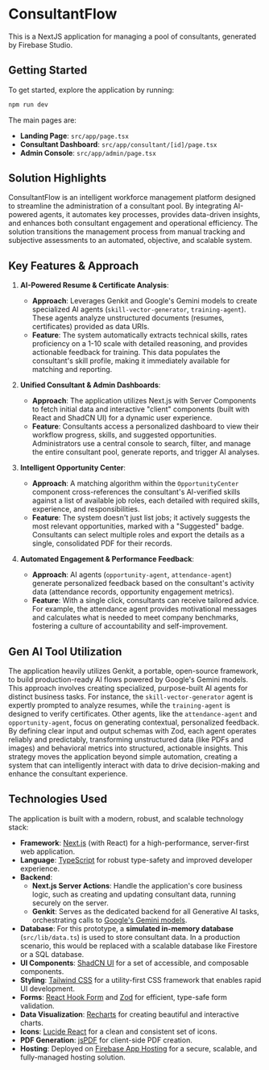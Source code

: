 # ConsultantFlow

This is a NextJS application for managing a pool of consultants, generated by Firebase Studio.

## Getting Started

To get started, explore the application by running:

```bash
npm run dev
```

The main pages are:
- **Landing Page**: `src/app/page.tsx`
- **Consultant Dashboard**: `src/app/consultant/[id]/page.tsx`
- **Admin Console**: `src/app/admin/page.tsx`

## Solution Highlights

ConsultantFlow is an intelligent workforce management platform designed to streamline the administration of a consultant pool. By integrating AI-powered agents, it automates key processes, provides data-driven insights, and enhances both consultant engagement and operational efficiency. The solution transitions the management process from manual tracking and subjective assessments to an automated, objective, and scalable system.

## Key Features & Approach

1.  **AI-Powered Resume & Certificate Analysis**:
    *   **Approach**: Leverages Genkit and Google's Gemini models to create specialized AI agents (`skill-vector-generator`, `training-agent`). These agents analyze unstructured documents (resumes, certificates) provided as data URIs.
    *   **Feature**: The system automatically extracts technical skills, rates proficiency on a 1-10 scale with detailed reasoning, and provides actionable feedback for training. This data populates the consultant's skill profile, making it immediately available for matching and reporting.

2.  **Unified Consultant & Admin Dashboards**:
    *   **Approach**: The application utilizes Next.js with Server Components to fetch initial data and interactive "client" components (built with React and ShadCN UI) for a dynamic user experience.
    *   **Feature**: Consultants access a personalized dashboard to view their workflow progress, skills, and suggested opportunities. Administrators use a central console to search, filter, and manage the entire consultant pool, generate reports, and trigger AI analyses.

3.  **Intelligent Opportunity Center**:
    *   **Approach**: A matching algorithm within the `OpportunityCenter` component cross-references the consultant's AI-verified skills against a list of available job roles, each detailed with required skills, experience, and responsibilities.
    *   **Feature**: The system doesn't just list jobs; it actively suggests the most relevant opportunities, marked with a "Suggested" badge. Consultants can select multiple roles and export the details as a single, consolidated PDF for their records.

4.  **Automated Engagement & Performance Feedback**:
    *   **Approach**: AI agents (`opportunity-agent`, `attendance-agent`) generate personalized feedback based on the consultant's activity data (attendance records, opportunity engagement metrics).
    *   **Feature**: With a single click, consultants can receive tailored advice. For example, the attendance agent provides motivational messages and calculates what is needed to meet company benchmarks, fostering a culture of accountability and self-improvement.

## Gen AI Tool Utilization

The application heavily utilizes Genkit, a portable, open-source framework, to build production-ready AI flows powered by Google's Gemini models. This approach involves creating specialized, purpose-built AI agents for distinct business tasks. For instance, the `skill-vector-generator` agent is expertly prompted to analyze resumes, while the `training-agent` is designed to verify certificates. Other agents, like the `attendance-agent` and `opportunity-agent`, focus on generating contextual, personalized feedback. By defining clear input and output schemas with Zod, each agent operates reliably and predictably, transforming unstructured data (like PDFs and images) and behavioral metrics into structured, actionable insights. This strategy moves the application beyond simple automation, creating a system that can intelligently interact with data to drive decision-making and enhance the consultant experience.

## Technologies Used

The application is built with a modern, robust, and scalable technology stack:

*   **Framework**: [Next.js](https://nextjs.org/) (with React) for a high-performance, server-first web application.
*   **Language**: [TypeScript](https://www.typescriptlang.org/) for robust type-safety and improved developer experience.
*   **Backend**:
    *   **Next.js Server Actions**: Handle the application's core business logic, such as creating and updating consultant data, running securely on the server.
    *   **Genkit**: Serves as the dedicated backend for all Generative AI tasks, orchestrating calls to [Google's Gemini models](https://deepmind.google/technologies/gemini/).
*   **Database**: For this prototype, a **simulated in-memory database** (`src/lib/data.ts`) is used to store consultant data. In a production scenario, this would be replaced with a scalable database like Firestore or a SQL database.
*   **UI Components**: [ShadCN UI](https://ui.shadcn.com/) for a set of accessible, and composable components.
*   **Styling**: [Tailwind CSS](https://tailwindcss.com/) for a utility-first CSS framework that enables rapid UI development.
*   **Forms**: [React Hook Form](https://react-hook-form.com/) and [Zod](https://zod.dev/) for efficient, type-safe form validation.
*   **Data Visualization**: [Recharts](https://recharts.org/) for creating beautiful and interactive charts.
*   **Icons**: [Lucide React](https://lucide.dev/) for a clean and consistent set of icons.
*   **PDF Generation**: [jsPDF](https://github.com/parallax/jsPDF) for client-side PDF creation.
*   **Hosting**: Deployed on [Firebase App Hosting](https://firebase.google.com/docs/app-hosting) for a secure, scalable, and fully-managed hosting solution.
